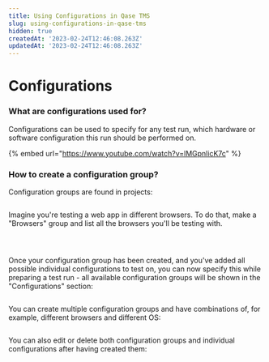 ```yaml
---
title: Using Configurations in Qase TMS
slug: using-configurations-in-qase-tms
hidden: true
createdAt: '2023-02-24T12:46:08.263Z'
updatedAt: '2023-02-24T12:46:08.263Z'
---
```


# Configurations

### What are configurations used for?

Configurations can be used to specify for any test run, which hardware or software configuration this run should be performed on.

{% embed url="https://www.youtube.com/watch?v=lMGpnlicK7c" %}

### How to create a configuration group?

Configuration groups are found in projects:

<figure><img src="https://qase.intercom-attachments-7.com/i/o/595215836/52c6c4af6446cf6df64b804e/HU8Z-223GJA3z2xRF6SvnKBcz0d88Olj8zPIdy6ZTwb3bNbpeU7F-_R7xsAqkqVnilJUPzMRNuautk2AyMs8VMSx_1sZ3dJ8t1OuOMb6E3Sv5le35zwnu2Y2yl8yQjZUkRzz_n0b3aFSK4IU_Q_C8ke8J3CrGFDmRQVligs2Q_-2C7zY-t5wbqUzDQ" alt=""><figcaption></figcaption></figure>

Imagine you're testing a web app in different browsers. To do that, make a "Browsers" group and list all the browsers you'll be testing with.

<figure><img src="https://qase.intercom-attachments-7.com/i/o/595215844/9bc6c39eded26c20995d3df7/sUADxj175aLzfYS2gj1FxmOIR0E2qf9qO2Wo6ao2HLuPCQ8TRQtKNxSSenECaZ785ORAIsM7h23riBobLFIKj95AqLuOO0RZi0ix7_RCi4rSdNGuQ003ltvHVFxkD9oJ1suouVcQsT98uXuZT1Ajpl18czwp3Qs2Pxp1inQidiPf-nwq5ZK-81xeJA" alt=""><figcaption></figcaption></figure>

<figure><img src="https://qase.intercom-attachments-7.com/i/o/595215852/f98d0b96c62c0fb7c970ca29/ksmqTRubshnwLQpILB4PntBKmN4rEZcuzV_oG28xGaXZKJ5U_ki1VUywtmn-EN0FlkC-DRv_DOFXIYk9jQmZd1S2Wg9qNYbZ8C5n3jfQZ8BaPgHRatJ5-6qN-7Z4AJHAhuVN7MJq3h5hNe9ZL9ipIK3xB7Ta1T3KG-6coNfcGq3pQhVikgXMzKma1w" alt=""><figcaption></figcaption></figure>

<figure><img src="https://qase.intercom-attachments-7.com/i/o/595215858/c19a57502213772231d0fca0/KX9VZ9_UGdFrTyO_B_Rr0vMezDIkO4uDcedcZL_eac8A3Wm4K9PZmspYddBU2DIsK_mVguuAyOdUNXWh-DE9IsEYoOGg2Oxskli9EqZhe96x_RYiOHpbQLGrDPFIT8vOOZ-Ys8qtr1AWJTY2o37ky6GAomNnunwR86vRDvsAzCv6XcKkcha70k7Fcw" alt=""><figcaption></figcaption></figure>

Once your configuration group has been created, and you've added all possible individual configurations to test on, you can now specify this while preparing a test run - all available configuration groups will be shown in the "Configurations" section:

<figure><img src="https://qase.intercom-attachments-7.com/i/o/595215873/d9cca42eab462702e76494ca/7kA2dQTfG4PGrjUaP9rHqYPMYyT9iGBuvFsDQJlMtzUp4_VGbfdkVPC5sycB2ZYIRzgDsG7sS3wAKJtVyZ-HOO-tdIsmy55ftH9JRXu1-nkCTUwVKJYe-NYSKdHC2Axsv1yhShbt3z-JOd2JREsGkQ3eHjvfcS0KVzlOjmHg_boYJCFRrPzAGUX8Lw" alt=""><figcaption></figcaption></figure>

You can create multiple configuration groups and have combinations of, for example, different browsers and different OS:

<figure><img src="https://qase.intercom-attachments-7.com/i/o/595215882/79c93e254d50cdcb59ff01e6/gbQwA0ICbXU2odWNc2rsASg_KryJmxL2AnxVBm2NQL5oOEd6h6j1gQqwL0vCVFD9GIZymOlYmL7GwucHWLivrNA3ccRLtEPBNBxobYIRz2bmIDmjz0Lnka1yMZ2eUQJCErfBUwPmxNkwMgs67TmYyQoKVPboOakUMlLSGTs9h8ZPl1rr0lO-oUIlSQ" alt=""><figcaption></figcaption></figure>

You can also edit or delete both configuration groups and individual configurations after having created them:

<figure><img src="https://qase.intercom-attachments-7.com/i/o/595215888/e409e5b1c8567a0069352f78/akJKc2xTD9Z8wPbM_r79Y4U8OU279-cxl3rnUfU4RzUGyHC-4VGZn53rbFXEEnLJmMmm8UnNbPWLhm3jyJ5s5jvL_vuYitXGIrtUHJ9CEgQt2utooBONtbFAABe0FuY2QGCkGRyvD6646g0fAmS1bwQnqSu7zpuMRA_G1qfWB_KZrMbnHQq-YcshdQ" alt=""><figcaption></figcaption></figure>
